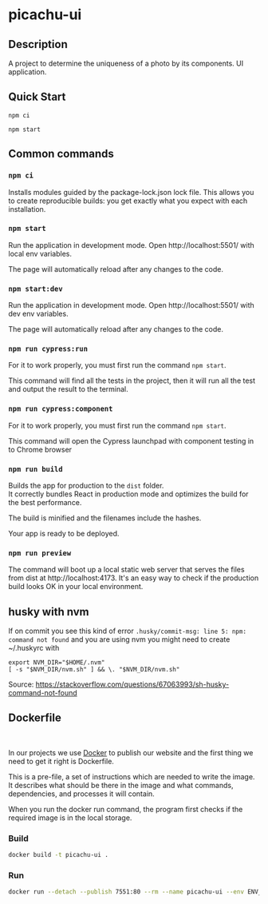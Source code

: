 # picachu-ui

## Description
A project to determine the uniqueness of a photo by its components. UI application.

## Quick Start

``` 
npm ci

npm start
``` 

## Common commands

### `npm ci`

Installs modules guided by the package-lock.json lock file. This allows you to create reproducible builds: you get exactly what you expect with each installation.

### `npm start`

Run the application in development mode.
Open http://localhost:5501/ with local env variables.

The page will automatically reload after any changes to the code.

### `npm start:dev`

Run the application in development mode.
Open http://localhost:5501/ with dev env variables.

The page will automatically reload after any changes to the code.

### `npm run cypress:run`
For it to work properly, you must first run the command `npm start`.

This command will find all the tests in the project, then it will run all the test and output the result to the terminal.

### `npm run cypress:component` 
For it to work properly, you must first run the command `npm start`.

This command will open the Cypress launchpad with component testing in to Chrome browser

### `npm run build`

Builds the app for production to the `dist` folder.<br>
It correctly bundles React in production mode and optimizes the build for the best performance.

The build is minified and the filenames include the hashes.<br>

Your app is ready to be deployed.

### `npm run preview`

The command will boot up a local static web server that serves the files from dist at http://localhost:4173. It's an easy way to check if the production build looks OK in your local environment.

## husky with nvm

If on commit you see this kind of error `.husky/commit-msg: line 5: npm: command not found` and you are using nvm you might need to create ~/.huskyrc with
```
export NVM_DIR="$HOME/.nvm"
[ -s "$NVM_DIR/nvm.sh" ] && \. "$NVM_DIR/nvm.sh"
```
Source: https://stackoverflow.com/questions/67063993/sh-husky-command-not-found

## Dockerfile
<br />

In our projects we use [Docker](https://docs.docker.com/build/) to publish our website and the first thing we need to get it right is Dockerfile.

This is a pre-file, a set of instructions which are needed to write the image. It describes what should be there in the image and what commands, dependencies, and processes it will contain. 

When you run the docker run command, the program first checks if the required image is in the local storage.

### Build

```bash
docker build -t picachu-ui .
```

### Run
```bash
docker run --detach --publish 7551:80 --rm --name picachu-ui --env ENV_KEY="'dev'" --env API_ROOT="'http://localhost:7501/api'" picachu-ui
```